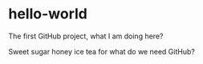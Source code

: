 # hello-world

The first GitHub project, what I am doing here?

Sweet sugar honey ice tea for what do we need GitHub?
